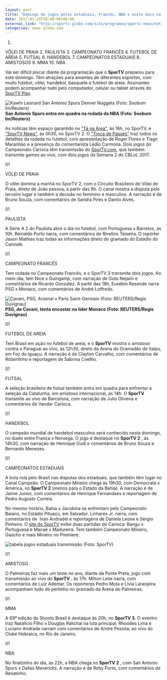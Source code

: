 ```yaml
---
layout: post
title: "Domingo de jogos pelos estaduais, Francês, NBA e muito mais no SporTV"
date: 2017-01-28T20:00:00+00:00
external_link: "http://sportv.globo.com/site/programas/sportv-news/noticia/2017/01/domingo-de-jogos-pelos-estaduais-frances-nba-e-muito-mais-no-sportv.html"
categories: news globo.com
---
```

1. 
VÔLEI DE PRAIA
2. 
PAULISTA
3. 
CAMPEONATO FRANCÊS
4. 
FUTEBOL DE AREIA
5. 
FUTSAL
6. 
HANDEBOL
7. 
CAMPEONATOS ESTADUAIS
8. 
AMISTOSOS
9. 
MMA
10. 
NBA

Vai ser difícil piscar diante da programação que o **SporTV** preparou para este domingo. Têm atrações para amantes de diferentes esportes, com muito futebol, vôlei, handebol, basquete e futebol de areia. Assinantes podem acompanhar tudo pelo computador, celular ou tablet através do [SporTV Play](http://globosatplay.globo.com/sportv/ao-vivo/3180419/).&nbsp;

 ![Kawhi Leonard San Antonio Spurs Denver Nuggets (Foto: Soobum Im/Reuters)](http://s2.glbimg.com/KreXrOI0O-iAVzoHO0VlmQLxYLU=/0x0:4820x2726/690x390/s.glbimg.com/es/ge/f/original/2017/01/20/2017-01-20t035123z_1374365079_nocid_rtrmadp_3_nba-denver-nuggets-at-san-antonio-spurs.jpg "Kawhi Leonard San Antonio Spurs Denver Nuggets (Foto: Soobum Im/Reuters)")**San Antonio Spurs entra em quadra&nbsp;na rodada da NBA (Foto: Soobum Im/Reuters)**

As notícias têm espaço garantido no ["Tá na Área"](http://sportv.globo.com/site/programas/ta-na-area/), às 16h, no SporTV, e ["SporTV News"](http://sportv.globo.com/site/programas/sportv-news/), às 0h30, no SporTV 2. O ["Troca de Passes"](http://sportv.globo.com/site/programas/troca-de-passes/) traz todos os detalhes da rodada no futebol, com apresentação de Roger Flores e Tiago Maranhão e a presença do comentarista Lédio Carmona. Dois jogos do Campeonato Carioca têm transmissão do [SporTV.com](http://www.sportv.com.br/), que também transmite games ao vivo, com dois jogos da Semana 2 do CBLoL 2017.

01

VÔLEI DE PRAIA

O vôlei domina a manhã no SporTV 2, com o Circuito Brasileiro de Vôlei de Praia, direto de João pessoa, a partir das 9h. O canal mostra a disputa pelo terceiro lugar e também a decisão no feminino e masculino. A narração é de Bruno Souza, com comentários de Sandra Pires e Danilo Alves.&nbsp;

01

PAULISTA

A Série A 2 do Paulista abre o dia no futebol, com Portuguesa x Barretos, às 10h. Reinaldo Porto narra, com comentários de Rivelino Teixeira. O repórter Jason Mathias traz todas as informações direto do gramado do Estádio do Canindé.&nbsp;

01

CAMPEONATO FRANCÊS

Tem rodada no Campeonato Francês, e o SporTV 3 transmite dois jogos. Ao meio-dia, tem Nice x&nbsp;Guingamp, com narração de Guto Nejaim e comentários de Ricardo Gonzalez. A partir das 18h, Eusébio Resende narra PSG x Monaco, com comentários de André Loffredo.&nbsp;

 ![Cavani, PSG, Arsenal x Paris Saint-Germain (Foto: REUTERS/Regis Duvignau)](http://s2.glbimg.com/ghdZpR-FcphKmP_h98OtIyjwNbQ=/0x112:1999x1097/690x340/s.glbimg.com/es/ge/f/original/2017/01/24/2017-01-24t212603z_328567415_lr1ed1o1nj569_rtrmadp_3_soccer-france_wydM1Sk.jpg "Cavani, PSG, Arsenal x Paris Saint-Germain (Foto: REUTERS/Regis Duvignau)")**PSG, de Cavani, tenta encostar no líder Monaco (Foto: REUTERS/Regis Duvignau)**

01

FUTEBOL DE AREIA

Tem Brasil em ação no futebol de areia, e o **SporTV** mostra o amistoso contra o Paraguai ao vivo, às 12h30, direto da Arena do Gramadão de Itaipu, em Foz do Iguaçu. A narração é de Clayton Carvalho, com comentários de Robertinho e reportagem de Sabrina Coelho.&nbsp;

01

FUTSAL

A seleção brasileira de futsal também entra em quadra para enfrentar a seleção da Catalunha, em amistoso internacional, às 14h. O **SporTV** transmite ao vivo de Barcelona, com narração de Julio Oliveira e comentários de Vander Carioca.&nbsp;

01

HANDEBOL

O campeão mundial de handebol masculino será conhecido nesta domingo, no duelo entre França x Noruega. O jogo é destaque no **SporTV 2** , às 14h30, com narração de Henrique Gudi e comentários de&nbsp;Bruno Souza e Bernardo Menezes.

01

CAMPEONATOS ESTADUAIS

A bola rola pelo Brasil nas disputas dos estaduais, que também têm lugar no Canal Campeão. O Campeonato Mineiro chega às 19h30, com Democrata x América, no **SporTV 2** (menos para o Estado da Bahia). A narração é de Jaime Junior, com comentários de Henrique Fernandaes e reportagem de Pedro Augusto Correia.

No mesmo horário, Bahia x Jacobina se enfrentam pelo Campeonato Baiano, no Estádio Pituaçu, em Salvador. Linhares Jr. narra, com comentários de&nbsp; Ivan Andradel e reportagens de Daniela Leone e Sérgio Pinheiro.&nbsp;O [site do SporTV](http://sportv.globo.com/site/) exibe duas partidas do Carioca: Bangu x Portuguesa e Macaé x Madureira. Tem também Campeonato Mineiro, Gaúcho e mais Mineiro no Premiere.

 ![tabela jogos estaduais transmissão (Foto: SporTV)](http://s2.glbimg.com/vmXJE6BVaKT8uvTUVtMNXu7fHKE=/0x0:690x630/690x630/s.glbimg.com/es/ge/f/original/2017/01/28/jogos.png "tabela jogos estaduais transmissão (Foto: SporTV)")  

01

AMISTOSO

O Palmeiras faz mais um teste no ano, diante da Ponte Preta, jogo com transmissão ao vivo do **SporTV** , às 17h. Milton Leite narra, com comentários de Luiz Ademar. Os repórteres Pedro Mota e Lívia Laranjeira acompanham tudo de pertinho no gramado da Arena do Palmeiras.&nbsp;

01

MMA

A 69ª edição do Shooto Brasil é destaque às 20h, no **SporTV 3**. O&nbsp;eventro traz Natalício Filho x Douglas Rakchal na luta principal. Rhoodes Lima e Luciano Andrade narram com comentários de André Pessôa, ao vivo do Clube Hebraica, no Rio de Janeiro.&nbsp;

01

NBA

No finalzinho do dia, às 22h, a NBA chega no **SporTV 2** , com San Antonio Spurs x Dallas Mavericks. A narração é de Roby Porto, com comentários de Renatinho.&nbsp;

